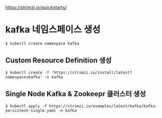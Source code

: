 https://strimzi.io/quickstarts/

# kafka 네임스페이스 생성
```
$ kubectl create namespace kafka
```
## Custom Resource Definition 생성
```
$ kubectl create -f 'https://strimzi.io/install/latest?namespace=kafka' -n kafka
```

## Single Node Kafka & Zookeepr 클러스터 생성
```
$ kubectl apply -f https://strimzi.io/examples/latest/kafka/kafka-persistent-single.yaml -n kafka 
```